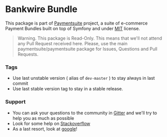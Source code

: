 Bankwire Bundle
===============

This package is part of
[Paymentsuite](http://github.com/paymentsuite/paymentsuite) project, a suite of 
e-commerce Payment Bundles built on top of Symfony and under
[MIT](http://opensource.org/licenses/MIT) license.

> Warning. This package is Read-Only. This means that we'll not attend any Pull 
> Request received here. Please, use the main paymentsuite/paymentsuite package
> for Issues, Questions and Pull Requests.

### Tags

* Use last unstable version ( alias of `dev-master` ) to stay always in last 
commit
* Use last stable version tag to stay in a stable release.

### Support

* You can ask your questions to the community in 
[Gitter](http://gitter.im/paymentsuite/paymentsuite) and we'll try to help you 
as much as possible
* Look for some help on [Stackoverflow](http://stackoverflow.com)
* As a last resort, look at [google](http://google.com)!